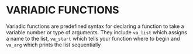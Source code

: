 # VARIADIC FUNCTIONS

Variadic functions are predefined syntax for declaring a function to take a variable number or type of arguments. They include `va_list` which assigns a name to the list, `va_start` which tells your function where to begin and `va_arg` which prints the list sequentially
